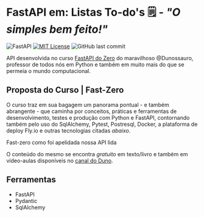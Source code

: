 # FastAPI em: **Listas To-do's** :spiral_notepad: - _"O simples bem feito!"_ 

![FastAPI](https://img.shields.io/badge/FastAPI-005571?logo=fastapi)
[![MIT License](https://img.shields.io/badge/License-MIT-green.svg)](https://choosealicense.com/licenses/mit/)
![GitHub last commit](https://img.shields.io/github/last-commit/amanmdest/fast_zero_sync)

API desenvolvida no curso [FastAPI do Zero](https://fastapidozer.dunossauro.com/) do maravilhoso @Dunossauro, professor de todos nós em Python e também em muito mais do que se permeia o mundo computacional.

## Proposta do Curso | Fast-Zero

O curso traz em sua bagagem um panorama pontual - e também abrangente - que caminha por conceitos, práticas e ferramentas de desenvolvimento, testes e produção com Python e FastAPI, contornando também pelo uso do SqlAlchemy, Pytest, Postresql, Docker, a plataforma de deploy Fly.io e outras tecnologias citadas _abaixo_.

Fast-zero como foi apelidada nossa API lida  

O conteúdo do mesmo se encontra _gratuito_ em texto/livro e também em vídeo-aulas disponíveis no [canal do Duno](https://www.youtube.com/playlist?list=PLOQgLBuj2-3IuFbt-wJw2p2NiV9WTRzIP).

## Ferramentas

- FastAPI
- Pydantic
- SqlAlchemy 
